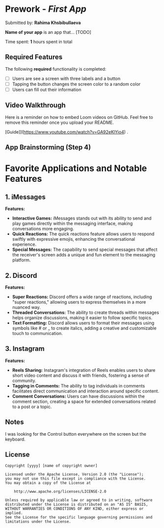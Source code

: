 # Prework - *First App*

Submitted by: **Rahima Khsbibullaeva**

**Name of your app** is an app that... [TODO] 

Time spent: **1** hours spent in total

## Required Features

The following **required** functionality is completed:

- [ ] Users are see a screen with three labels and a button
- [ ] Tapping the button changes the screen color to a random color
- [ ] Users can fill out their information
## Video Walkthrough

Here is a reminder on how to embed Loom videos on GitHub. Feel free to remove this reminder once you upload your README. 

[Guide]](https://www.youtube.com/watch?v=GA92eKlYio4) .

## App Brainstorming (Step 4)

# Favorite Applications and Notable Features

## 1. iMessages

**Features:**
- **Interactive Games:** iMessages stands out with its ability to send and play games directly within the messaging interface, making conversations more engaging.
- **Quick Reactions:** The quick reactions feature allows users to respond swiftly with expressive emojis, enhancing the conversational experience.
- **Special Messages:** The capability to send special messages that affect the receiver's screen adds a unique and fun element to the messaging platform.

## 2. Discord

**Features:**
- **Super Reactions:** Discord offers a wide range of reactions, including "super reactions," allowing users to express themselves in a more nuanced way.
- **Threaded Conversations:** The ability to create threads within messages helps organize discussions, making it easier to follow specific topics.
- **Text Formatting:** Discord allows users to format their messages using symbols like # or _ to create italics, adding a creative and customizable touch to communication.

## 3. Instagram

**Features:**
- **Reels Sharing:** Instagram's integration of Reels enables users to share short video content and discuss it with friends, fostering a sense of community.
- **Tagging in Comments:** The ability to tag individuals in comments facilitates direct communication and interaction around specific content.
- **Comment Conversations:** Users can have discussions within the comment section, creating a space for extended conversations related to a post or a topic.


## Notes


I was looking for the Control button everywhere on the screen but the keyboard. 

## License

    Copyright [yyyy] [name of copyright owner]

    Licensed under the Apache License, Version 2.0 (the "License");
    you may not use this file except in compliance with the License.
    You may obtain a copy of the License at

        http://www.apache.org/licenses/LICENSE-2.0

    Unless required by applicable law or agreed to in writing, software
    distributed under the License is distributed on an "AS IS" BASIS,
    WITHOUT WARRANTIES OR CONDITIONS OF ANY KIND, either express or implied.
    See the License for the specific language governing permissions and
    limitations under the License.
